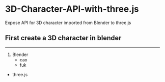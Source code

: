 # 3D-Character-API-with-three.js
Expose API for 3D character imported from Blender to three.js
## First create a 3D character in blender
***
1. Blender  
   - cao  
   - fuk
+ three.js
